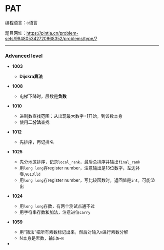 # PAT 

编程语言：c语言

题目网址：https://pintia.cn/problem-sets/994805342720868352/problems/type/7

****
### Advanced level

- **1003**
  - **Dijskra算法**
- **1008**
  - 电梯下降时，层数是**负数**
- **1010**
  - 进制数查找范围：从出现最大数字+1开始，到该数本身
  - 使用**二分法**查找
- **1012**
  - 先排序，再记排名
- **1025**
  - 先分地区排序，记录`local_rank`，最后总排序并输出`final_rank`
  - 用`long long`存register number，注意输出是13位数字，左边补零,`%013lld`
  - 用`long long`存register number，写比较函数时，返回值是`int`，可能溢出
- **1024**
  - 用`long long`存数，有两个测试点通不过
  - 用字符串存数和加法，注意进位`carry`
  

- **1059**
  - 用“筛法”把所有素数标记出来，然后对输入`N`进行素数分解
  - N本身是素数，输出`N=N`
- 

